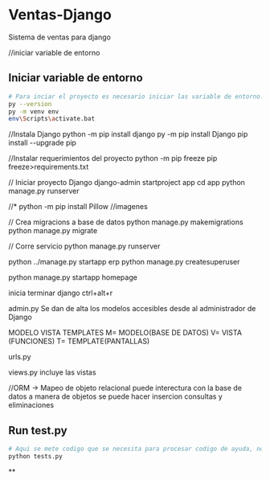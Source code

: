 # Ventas-Django
Sistema de ventas para django


//iniciar variable de entorno


## Iniciar variable de entorno

```bash
# Para inciar el proyecto es necesario iniciar las variable de entorno.
py --version
py -m venv env
env\Scripts\activate.bat
```


//Instala Django
python -m pip install django 
py -m pip install Django
pip install --upgrade pip

//Instalar requerimientos del proyecto
python -m pip freeze
pip freeze>requirements.txt


// Iniciar proyecto Django
django-admin startproject app
cd app
python manage.py runserver


//*
python -m pip install Pillow //imagenes



// Crea migracions a base de datos
python manage.py makemigrations
python manage.py migrate

// Corre servicio
python manage.py runserver

python ../manage.py startapp erp
python manage.py createsuperuser

python manage.py startapp homepage

inicia terminar django
ctrl+alt+r

admin.py 
Se dan de alta los modelos accesibles desde al administrador de Django

MODELO VISTA TEMPLATES
M= MODELO(BASE DE DATOS)
V= VISTA (FUNCIONES)
T= TEMPLATE(PANTALLAS)

urls.py 

views.py 
incluye las vistas 

//ORM -> Mapeo de objeto relacional
puede interectura con la base de datos a manera de objetos se puede hacer insercion consultas y eliminaciones 


## Run test.py

```bash
# Aqui se mete codigo que se necesita para procesar codigo de ayuda, no correra con el servidor.
python tests.py
```

**